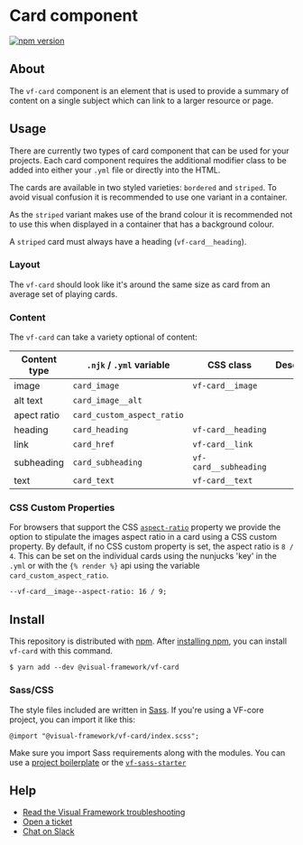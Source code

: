 # Card component

[![npm version](https://badge.fury.io/js/%40visual-framework%2Fvf-card.svg)](https://badge.fury.io/js/%40visual-framework%2Fvf-card)

## About

The `vf-card` component is an element that is used to provide a summary of content on a single subject which can link to a larger resource or page.


## Usage

There are currently two types of card component that can be used for your projects. Each card component requires the additional modifier class to be added into either your `.yml` file or directly into the HTML.

The cards are available in two styled varieties: `bordered` and `striped`. To avoid visual confusion it is recommended to use one variant in a container.

As the `striped` variant makes use of the brand colour it is recommended not to use this when displayed in a container that has a background colour.

A `striped` card must always have a heading (`vf-card__heading`).

### Layout

The `vf-card` should look like it's around the same size as card from an average set of playing cards.

### Content

The `vf-card` can take a variety optional of content:

| Content type | `.njk` / `.yml` variable   | CSS class             | Description |
| ------------ | -------------------------- | --------------------- | ----------- |
| image        | `card_image`               | `vf-card__image`      |             |
| alt text     | `card_image__alt`          |                       |             |
| apect ratio  | `card_custom_aspect_ratio` |                       |             |
| heading      | `card_heading`             | `vf-card__heading`    |             |
| link         | `card_href`                | `vf-card__link`       |             |
| subheading   | `card_subheading`          | `vf-card__subheading` |             |
| text         | `card_text`                | `vf-card__text`       |             |

### CSS Custom Properties

For browsers that support the CSS [`aspect-ratio`](https://developer.mozilla.org/en-US/docs/Web/CSS/aspect-ratio) property we provide the option to stipulate the images aspect ratio in a card using a CSS custom property. By default, if no CSS custom property is set, the aspect ratio is `8 / 4`. This can be set on the individual cards using the nunjucks 'key' in the `.yml` or with the `{% render %}` api using the variable `card_custom_aspect_ratio`.

```
--vf-card__image--aspect-ratio: 16 / 9;
```

## Install

This repository is distributed with [npm](https://www.npmjs.com/). After [installing npm](https://nodejs.org/), you can install `vf-card` with this command.

```
$ yarn add --dev @visual-framework/vf-card
```

### Sass/CSS

The style files included are written in [Sass](https://sass-lang.com/). If you're using a VF-core project, you can import it like this:

```
@import "@visual-framework/vf-card/index.scss";
```

Make sure you import Sass requirements along with the modules. You can use a [project boilerplate](https://stable.visual-framework.dev/building/) or the [`vf-sass-starter`](https://stable.visual-framework.dev/components/vf-sass-starter/)

## Help

- [Read the Visual Framework troubleshooting](https://stable.visual-framework.dev/troubleshooting/)
- [Open a ticket](https://github.com/visual-framework/vf-core/issues)
- [Chat on Slack](https://join.slack.com/t/visual-framework/shared_invite/enQtNDAxNzY0NDg4NTY0LWFhMjEwNGY3ZTk3NWYxNWVjOWQ1ZWE4YjViZmY1YjBkMDQxMTNlNjQ0N2ZiMTQ1ZTZiMGM4NjU5Y2E0MjM3ZGQ)
